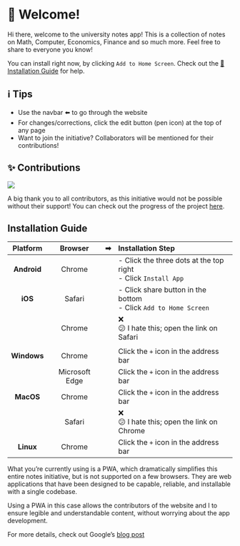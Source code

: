 # 👋 Welcome!

Hi there, welcome to the university notes app! This is a collection of notes on Math, Computer, Economics, Finance and so much more. Feel free to share to everyone you know!

You can install right now, by clicking `Add to Home Screen`. Check out the [📱 Installation Guide](#installation-guide) for help.

## ℹ️ Tips

- Use the navbar ⬅️ to go through the website
- For changes/corrections, click the edit button (pen icon) at the top of any page
- Want to join the initiative? Collaborators will be mentioned for their contributions!

## ✨ Contributions

<a href="https://github.com/AhmedThahir/Uni_Notes/graphs/contributors">
  <img src="https://contrib.rocks/image?repo=uni-notes/uni-notes" loading="lazy" />
</a>

A big thank you to all contributors, as this initiative would not be possible without their support! You can check out the progress of the project [here](https://github.com/orgs/uni-notes/projects/1).

## Installation Guide

|  Platform   |    Browser     |  ➡   | Installation Step                                            |
| :---------: | :------------: | :--: | :----------------------------------------------------------- |
| **Android** |     Chrome     |      | - Click the three dots at the top right<br />- Click `Install App` |
|   **iOS**   |     Safari     |      | - Click share button in the bottom<br />- Click `Add to Home Screen` |
|             |     Chrome     |      | ❌<br/>😕 I hate this; open the link on Safari                 |
|             |                |      |                                                              |
| **Windows** |     Chrome     |      | Click the `+` icon in the address bar                        |
|             | Microsoft Edge |      | Click the `+` icon in the address bar                        |
|  **MacOS**  |     Chrome     |      | Click the `+` icon in the address bar                        |
|             |     Safari     |      | ❌<br/>😕 I hate this; open the link on Chrome                 |
|  **Linux**  |     Chrome     |      | Click the `+` icon in the address bar                        |

What you’re currently using is a PWA, which dramatically simplifies this entire notes initiative, but is not supported on a few browsers. They are web applications that have been designed to be capable, reliable, and installable with a single codebase.

Using a PWA in this case allows the contributors of the website and I to ensure legible and understandable content, without worrying about the app development.

For more details, check out Google’s [blog post](https://web.dev/what-are-pwas/)
